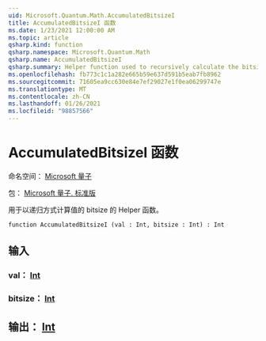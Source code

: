 ```yaml
---
uid: Microsoft.Quantum.Math.AccumulatedBitsizeI
title: AccumulatedBitsizeI 函数
ms.date: 1/23/2021 12:00:00 AM
ms.topic: article
qsharp.kind: function
qsharp.namespace: Microsoft.Quantum.Math
qsharp.name: AccumulatedBitsizeI
qsharp.summary: Helper function used to recursively calculate the bitsize of a value.
ms.openlocfilehash: fb773c1c1a282e665b59e637d591b5eab7fb8962
ms.sourcegitcommit: 71605ea9cc630e84e7ef29027e1f0ea06299747e
ms.translationtype: MT
ms.contentlocale: zh-CN
ms.lasthandoff: 01/26/2021
ms.locfileid: "98857566"
---
```

# <a name="accumulatedbitsizei-function"></a>AccumulatedBitsizeI 函数

命名空间： [Microsoft 量子](xref:Microsoft.Quantum.Math)

包： [Microsoft 量子. 标准版](https://nuget.org/packages/Microsoft.Quantum.Standard)


用于以递归方式计算值的 bitsize 的 Helper 函数。

```qsharp
function AccumulatedBitsizeI (val : Int, bitsize : Int) : Int
```


## <a name="input"></a>输入

### <a name="val--int"></a>val： [Int](xref:microsoft.quantum.lang-ref.int)




### <a name="bitsize--int"></a>bitsize： [Int](xref:microsoft.quantum.lang-ref.int)





## <a name="output--int"></a>输出： [Int](xref:microsoft.quantum.lang-ref.int)

